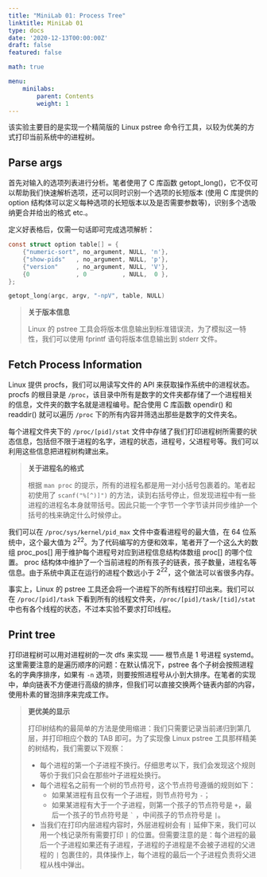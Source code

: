 ```yaml
---
title: "MiniLab 01: Process Tree"
linktitle: MiniLab 01
type: docs
date: '2020-12-13T00:00:00Z'
draft: false
featured: false

math: true

menu:
    minilabs:
        parent: Contents
        weight: 1
---
```


该实验主要目的是实现一个精简版的 Linux pstree 命令行工具，以较为优美的方式打印当前系统中的进程树。

## Parse args

首先对输入的选项列表进行分析。笔者使用了 C 库函数 getopt_long()，它不仅可以帮助我们快速解析选项，还可以同时识别一个选项的长短版本 (使用 C 库提供的 option 结构体可以定义每种选项的长短版本以及是否需要参数等)，识别多个选吸纳更合并给出的格式 etc.。

定义好表格后，仅需一句话即可完成选项解析：

```c
const struct option table[] = {
    {"numeric-sort", no_argument, NULL, 'n'},
    {"show-pids"   , no_argument, NULL, 'p'},
    {"version"     , no_argument, NULL, 'V'},
    {0             , 0          , NULL,  0 },
};

getopt_long(argc, argv, "-npV", table, NULL)
```

> **关于版本信息**
>
> Linux 的 pstree 工具会将版本信息输出到标准错误流，为了模拟这一特性，我们可以使用 fprintf 语句将版本信息输出到 stderr 文件。

## Fetch Process Information

Linux 提供 procfs，我们可以用读写文件的 API 来获取操作系统中的进程状态。procfs 的根目录是 `/proc`，该目录中所有是数字的文件夹都存储了一个进程相关的信息，文件夹的数字名就是进程编号。配合使用 C 库函数 opendir() 和 readdir() 就可以遍历 `/proc` 下的所有内容并筛选出那些是数字的文件夹名。

每个进程文件夹下的 `/proc/[pid]/stat` 文件中存储了我们打印进程树所需要的状态信息，包括但不限于进程的名字，进程的状态，进程号，父进程号等。我们可以利用这些信息把进程树构建出来。

> **关于进程名的格式**
>
> 根据 `man proc` 的提示，所有的进程名都是用一对小括号包裹着的。笔者起初使用了 `scanf("%[^)]")` 的方法，读到右括号停止，但发现进程中有一些进程的进程名本身就带括号。因此只能一个字节一个字节读并同步维护一个括号的栈来确定什么时候停止。

我们可以在 `/proc/sys/kernel/pid_max` 文件中查看进程号的最大值，在 64 位系统中，这个最大值为 $2^{22}$。为了代码编写的方便和效率，笔者开了一个这么大的数组 proc_pos[] 用于维护每个进程号对应到进程信息结构体数组 proc[] 的哪个位置。 proc 结构体中维护了一个当前进程的所有孩子的链表，孩子数量，进程名等信息。由于系统中真正在运行的进程个数远小于 $2^{22}$，这个做法可以省很多内存。

事实上，Linux 的 pstree 工具还会将一个进程下的所有线程打印出来。我们可以在 `/proc/[pid]/task` 下看到所有的线程文件夹，`/proc/[pid]/task/[tid]/stat` 中也有各个线程的状态，不过本实验不要求打印线程。

## Print tree

打印进程树可以用对进程树的一次 dfs 来实现 —— 根节点是 1 号进程 systemd。这里需要注意的是遍历顺序的问题：在默认情况下，pstree 各个子树会按照进程名的字典序排序，如果有 `-n` 选项，则要按照进程号从小到大排序。在笔者的实现中，单向链表不方便进行高级的排序，但我们可以直接交换两个链表内部的内容，使用朴素的冒泡排序来完成工作。

> **更优美的显示**
>
> 打印树结构的最简单的方法是使用缩进：我们只需要记录当前递归到第几层，并打印相应个数的 TAB 即可。为了实现像 Linux pstree 工具那样精美的树结构，我们需要以下观察：
>
> * 每个进程的第一个子进程不换行。仔细思考以下，我们会发现这个规则等价于我们只会在那些叶子进程处换行。
> * 每个进程名之前有一个树的节点符号，这个节点符号遵循的规则如下：
>     * 如果某进程有且仅有一个子进程，则节点符号为 `-`；
>     * 如果某进程有大于一个子进程，则第一个孩子的节点符号是 `+`，最后一个孩子的节点符号是 <code>&#96;</code> ，中间孩子的节点符号是 `|`。
> * 当我们在打印内层进程内容时，外层进程树会有 `|` 延伸下来，我们可以用一个栈记录所有需要打印 `|` 的位置。但需要注意的是：每个进程的最后一个子进程如果还有子进程，子进程的子进程是不会被子进程的父进程的 `|` 包裹住的，具体操作上，每个进程的最后一个子进程负责将父进程从栈中弹出。

